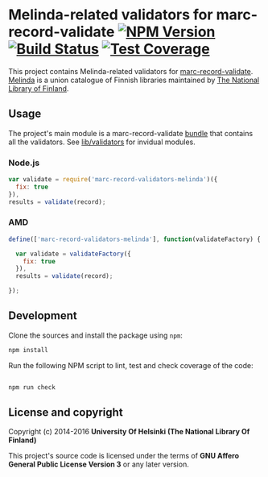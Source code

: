 # Melinda-related validators for marc-record-validate [![NPM Version](https://img.shields.io/npm/v/marc-record-validators-melinda.svg)](https://npmjs.org/package/marc-record-validators-melinda) [![Build Status](https://travis-ci.org/NatLibFi/marc-record-validators-melinda.svg)](https://travis-ci.org/NatLibFi/marc-record-validators-melinda) [![Test Coverage](https://codeclimate.com/github/NatLibFi/marc-record-validators-melinda/badges/coverage.svg)](https://codeclimate.com/github/NatLibFi/marc-record-validators-melinda/coverage)

This project contains Melinda-related validators for [marc-record-validate](https://github.com/natlibfi/marc-record-validate). [Melinda](https://melinda.kansalliskirjasto.fi) is a union catalogue of Finnish libraries maintained by [The National Library of Finland](https://nationallibrary.fi).

## Usage

The project's main module is a marc-record-validate [bundle](https://github.com/NatLibFi/marc-record-validate/wiki/Writing-validators#generating-a-factory-module) that contains all the validators. See [lib/validators](https://github.com/natLibfi/marc-record-validators-melinda/blob/master/lib/validators) for invidual modules.

### Node.js

```js
var validate = require('marc-record-validators-melinda')({
  fix: true
}),
results = validate(record);
```

### AMD
```js
define(['marc-record-validators-melinda'], function(validateFactory) {

  var validate = validateFactory({
    fix: true
  }),
  results = validate(record);

});
```

## Development 

Clone the sources and install the package using `npm`:

```sh
npm install
```

Run the following NPM script to lint, test and check coverage of the code:

```javascript

npm run check

```

## License and copyright

Copyright (c) 2014-2016 **University Of Helsinki (The National Library Of Finland)**

This project's source code is licensed under the terms of **GNU Affero General Public License Version 3** or any later version.
